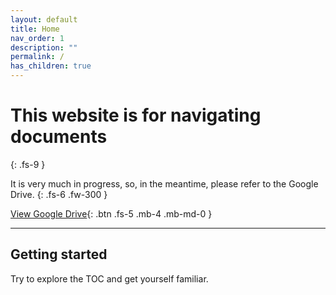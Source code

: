 ```yaml
---
layout: default
title: Home
nav_order: 1
description: ""
permalink: /
has_children: true
---
```


# This website is for navigating documents
{: .fs-9 }

It is very  much in progress, so, in the meantime, please refer to the Google Drive.
{: .fs-6 .fw-300 }

[View Google Drive](https://drive.google.com/drive/folders/1kRYDpjQTXM8w-nbQhVLhG2OkXtVaUkYx?usp=sharing){: .btn .fs-5 .mb-4 .mb-md-0 }

---

## Getting started

Try to explore the TOC and get yourself familiar.
